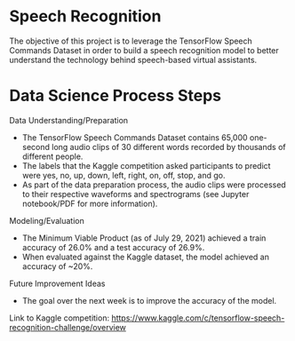 # Speech Recognition
The objective of this project is to leverage the TensorFlow Speech Commands Dataset in order to build a speech recognition model to better understand the technology behind speech-based virtual assistants.

# Data Science Process Steps
Data Understanding/Preparation
- The TensorFlow Speech Commands Dataset contains 65,000 one-second long audio clips of 30 different words recorded by thousands of different people.
- The labels that the Kaggle competition asked participants to predict were yes, no, up, down, left, right, on, off, stop, and go.
- As part of the data preparation process, the audio clips were processed to their respective waveforms and spectrograms (see Jupyter notebook/PDF for more information).

Modeling/Evaluation
- The Minimum Viable Product (as of July 29, 2021) achieved a train accuracy of 26.0% and a test accuracy of 26.9%.
- When evaluated against the Kaggle dataset, the model achieved an accuracy of ~20%.

Future Improvement Ideas
- The goal over the next week is to improve the accuracy of the model.


Link to Kaggle competition:
https://www.kaggle.com/c/tensorflow-speech-recognition-challenge/overview
